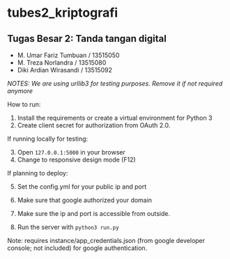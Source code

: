 # tubes2_kriptografi
## Tugas Besar 2: Tanda tangan digital

- M. Umar Fariz Tumbuan / 13515050
- M. Treza Norlandra / 13515080
- Diki Ardian Wirasandi / 13515092

*NOTES: We are using urllib3 for testing purposes. Remove it if not required anymore*

How to run:
1. Install the requirements or create a virtual environment for Python 3
2. Create client secret for authorization from OAuth 2.0.

If running locally for testing:

3. Open ```127.0.0.1:5000``` in your browser
4. Change to responsive design mode (F12)

If planning to deploy:

5. Set the config.yml for your public ip and port
6. Make sure that google authorized your domain
7. Make sure the ip and port is accessible from outside.

8. Run the server with ```python3 run.py```

Note: requires instance/app_credentials.json (from google developer console; not included) for google authentication.
